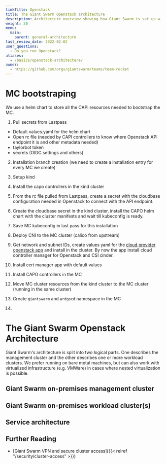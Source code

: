 ```yaml
---
linkTitle: Openstack
title: The Giant Swarm Openstack architecture
description: Architecture overview showing how Giant Swarm is set up within a customer data center on Open stack deployment, using cluster API.
weight: 30
menu:
  main:
    parent: general-architecture
last_review_date: 2022-02-02
user_questions:
  - Do you run Openstack?
aliases:
  - /basics/openstack-architecture/
owner:
  - https://github.com/orgs/giantswarm/teams/team-rocket
---
```



# MC bootstraping

We use a helm chart to store all the CAPI resources needed to bootstrap the MC.

1. Pull secrets from Lastpass 
  - Default values.yaml for the helm chart
  - Open rc file (needed by CAPI controllers to know where Openstack API endpoint it is and other metadata needed)
  - taylorbot token
  - secrets (OIDC settings and others)

2. Installation branch creation (we need to create a installation entry for every MC we create)

3. Setup kind

4. Install the capo controllers in the kind cluster

5. From the rc file pulled from Lastpass, create a secret with the cloudbase configuration needed in Openstack to connect with the API endpoint.

6. Create the cloudbase secret in the kind cluster, install the CAPO helm chart with the cluster manifests and wait till kubeconfig is ready.

7. Save MC kubeconfig in last pass for this installation

8. Deploy CNI to the MC cluster (calico from upstream)

9. Get network and subnet IDs, create values yaml for the [cloud provider openstack app](https://github.com/giantswarm/cloud-provider-openstack-app) and install in the cluster. By now the app install cloud controller manager for Openstack and CSI cinder.

10. Install cert manager app with default values

11. Install CAPO controllers in the MC

12. Move MC cluster resources from the kind cluster to the MC cluster (running in the same cluster)

13. Create `giantswarm` and `ardgocd` namespace in the MC

14. 

# The Giant Swarm Openstack Architecture

Giant Swarm's architecture is split into two logical parts. One describes the management cluster and the other describes one or more workload clusters. We prefer running on bare metal machines, but can also work with virtualized infrastructure (e.g. VMWare) in cases where nested virtualization is possible.


## Giant Swarm on-premises management cluster


## Giant Swarm on-premises workload cluster(s)

## Service architecture

## Further Reading

* [Giant Swarm VPN and secure cluster access]({{< relref "/security/cluster-access" >}})
